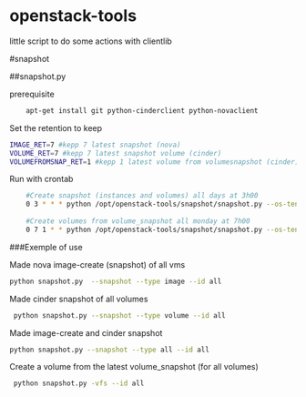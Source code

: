 openstack-tools
===============

little script to do some actions with clientlib


#snapshot

##snapshot.py

prerequisite
```bash
	apt-get install git python-cinderclient python-novaclient
```

Set the retention to keep
```bash
IMAGE_RET=7 #kepp 7 latest snapshot (nova)
VOLUME_RET=7 #kepp 7 latest snapshot volume (cinder)
VOLUMEFROMSNAP_RET=1 #kepp 1 latest volume from volumesnapshot (cinder)
```

Run with crontab
```bash
    #Create snapshot (instances and volumes) all days at 3h00  
    0 3 * * * python /opt/openstack-tools/snapshot/snapshot.py --os-tenant-id tenantid --os-tenant-name "tenantname" --os-username "username" --os-password password --os-auth-url https://identity/v2.0 --snapshot --type all --id all  
      
    #Create volumes from volume_snapshot all monday at 7h00  
    0 7 1 * * python /opt/openstack-tools/snapshot/snapshot.py --os-tenant-id tenantid --os-tenant-name "tenantname" --os-username "username" --os-password password --os-auth-url https://identity/v2.0 -vfs --id all
```

###Exemple of use

Made nova image-create (snapshot) of all vms
```bash
python snapshot.py  --snapshot --type image --id all
```

Made cinder snapshot of all volumes
```bash
 python snapshot.py --snapshot --type volume --id all
```

Made image-create and cinder snapshot
```bash
python snapshot.py --snapshot --type all --id all
```

Create a volume from the latest volume_snapshot (for all volumes)
```bash
 python snapshot.py -vfs --id all
```
